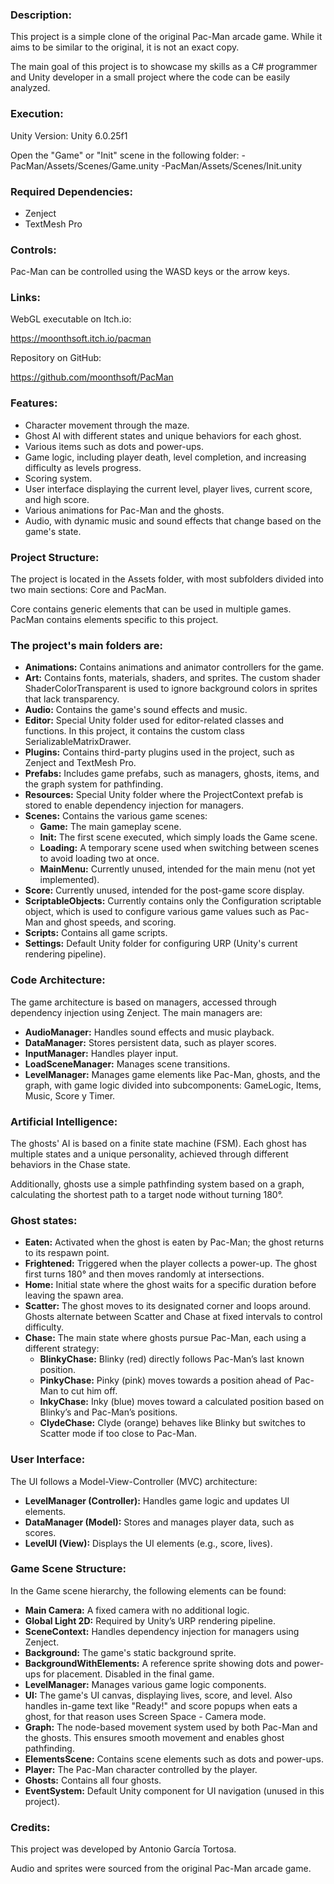 ### Description:
This project is a simple clone of the original Pac-Man arcade game. While it aims to be similar to the original, it is not an exact copy.

The main goal of this project is to showcase my skills as a C# programmer and Unity developer in a small project where the code can be easily analyzed.

### Execution:
Unity Version: Unity 6.0.25f1

Open the "Game" or "Init" scene in the following folder:
-PacMan/Assets/Scenes/Game.unity
-PacMan/Assets/Scenes/Init.unity

### Required Dependencies:
- Zenject
- TextMesh Pro

### Controls:
Pac-Man can be controlled using the WASD keys or the arrow keys.

### Links:
WebGL executable on Itch.io:

https://moonthsoft.itch.io/pacman

Repository on GitHub:

https://github.com/moonthsoft/PacMan

### Features:
- Character movement through the maze.	
- Ghost AI with different states and unique behaviors for each ghost.
- Various items such as dots and power-ups.
- Game logic, including player death, level completion, and increasing difficulty as levels progress.
- Scoring system.
- User interface displaying the current level, player lives, current score, and high score.
- Various animations for Pac-Man and the ghosts.
- Audio, with dynamic music and sound effects that change based on the game's state.

### Project Structure:
The project is located in the Assets folder, with most subfolders divided into two main sections: Core and PacMan.

Core contains generic elements that can be used in multiple games. PacMan contains elements specific to this project.

### The project's main folders are:
- __Animations:__ Contains animations and animator controllers for the game.
- __Art:__ Contains fonts, materials, shaders, and sprites. The custom shader ShaderColorTransparent is used to ignore background colors in sprites that lack transparency.
- __Audio:__ Contains the game's sound effects and music.
- __Editor:__ Special Unity folder used for editor-related classes and functions. In this project, it contains the custom class SerializableMatrixDrawer.
- __Plugins:__ Contains third-party plugins used in the project, such as Zenject and TextMesh Pro.
- __Prefabs:__ Includes game prefabs, such as managers, ghosts, items, and the graph system for pathfinding.
- __Resources:__ Special Unity folder where the ProjectContext prefab is stored to enable dependency injection for managers.
- __Scenes:__ Contains the various game scenes:
	- __Game:__ The main gameplay scene.
	- __Init:__ The first scene executed, which simply loads the Game scene.
	- __Loading:__ A temporary scene used when switching between scenes to avoid loading two at once.
	- __MainMenu:__ Currently unused, intended for the main menu (not yet implemented).
- __Score:__ Currently unused, intended for the post-game score display.
- __ScriptableObjects:__ Currently contains only the Configuration scriptable object, which is used to configure various game values such as Pac-Man and ghost speeds, and scoring.
- __Scripts:__ Contains all game scripts.
- __Settings:__ Default Unity folder for configuring URP (Unity's current rendering pipeline).

### Code Architecture:
The game architecture is based on managers, accessed through dependency injection using Zenject. The main managers are:
- __AudioManager:__ Handles sound effects and music playback.
- __DataManager:__ Stores persistent data, such as player scores.
- __InputManager:__ Handles player input.
- __LoadSceneManager:__ Manages scene transitions.
- __LevelManager:__ Manages game elements like Pac-Man, ghosts, and the graph, with game logic divided into subcomponents: GameLogic, Items, Music, Score y Timer.

### Artificial Intelligence:
The ghosts' AI is based on a finite state machine (FSM). Each ghost has multiple states and a unique personality, achieved through different behaviors in the Chase state.

Additionally, ghosts use a simple pathfinding system based on a graph, calculating the shortest path to a target node without turning 180°.
		
### Ghost states:
- __Eaten:__ Activated when the ghost is eaten by Pac-Man; the ghost returns to its respawn point.
- __Frightened:__ Triggered when the player collects a power-up. The ghost first turns 180° and then moves randomly at intersections.
- __Home:__ Initial state where the ghost waits for a specific duration before leaving the spawn area.
- __Scatter:__ The ghost moves to its designated corner and loops around. Ghosts alternate between Scatter and Chase at fixed intervals to control difficulty.
- __Chase:__ The main state where ghosts pursue Pac-Man, each using a different strategy:
  - __BlinkyChase:__ Blinky (red) directly follows Pac-Man’s last known position.
  - __PinkyChase:__ Pinky (pink) moves towards a position ahead of Pac-Man to cut him off.
  - __InkyChase:__ Inky (blue) moves toward a calculated position based on Blinky’s and Pac-Man’s positions.
  - __ClydeChase:__ Clyde (orange) behaves like Blinky but switches to Scatter mode if too close to Pac-Man.

### User Interface:
The UI follows a Model-View-Controller (MVC) architecture:
- __LevelManager (Controller):__ Handles game logic and updates UI elements.
- __DataManager (Model):__ Stores and manages player data, such as scores.
- __LevelUI (View):__ Displays the UI elements (e.g., score, lives).

### Game Scene Structure:
In the Game scene hierarchy, the following elements can be found:
- __Main Camera:__ A fixed camera with no additional logic.
- __Global Light 2D:__ Required by Unity’s URP rendering pipeline.
- __SceneContext:__ Handles dependency injection for managers using Zenject.
- __Background:__ The game's static background sprite.
- __BackgroundWithElements:__ A reference sprite showing dots and power-ups for placement. Disabled in the final game.
- __LevelManager:__ Manages various game logic components.
- __UI:__ The game's UI canvas, displaying lives, score, and level. Also handles in-game text like "Ready!" and score popups when eats a ghost, for that reason uses Screen Space - Camera mode.
- __Graph:__ The node-based movement system used by both Pac-Man and the ghosts. This ensures smooth movement and enables ghost pathfinding.
- __ElementsScene:__ Contains scene elements such as dots and power-ups.
- __Player:__ The Pac-Man character controlled by the player.
- __Ghosts:__ Contains all four ghosts.
- __EventSystem:__ Default Unity component for UI navigation (unused in this project).

### Credits:
This project was developed by Antonio García Tortosa.

Audio and sprites were sourced from the original Pac-Man arcade game.
